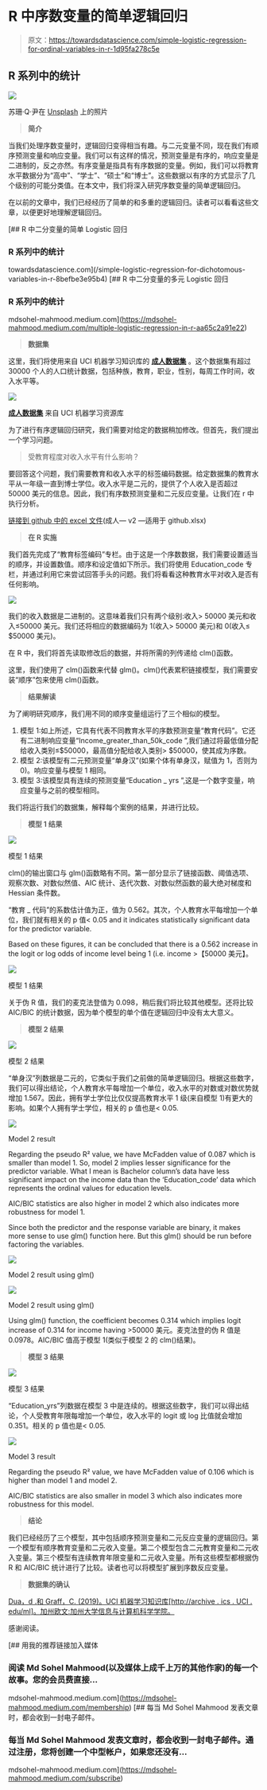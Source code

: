 # R 中序数变量的简单逻辑回归

> 原文：<https://towardsdatascience.com/simple-logistic-regression-for-ordinal-variables-in-r-1d95fa278c5e>

## R 系列中的统计

![](img/9f42b2f0a28b8101a7691b07065d2bc9.png)

苏珊·Q·尹在 [Unsplash](https://unsplash.com/s/photos/education?utm_source=unsplash&utm_medium=referral&utm_content=creditCopyText) 上的照片

> **简介**

当我们处理序数变量时，逻辑回归变得相当有趣。与二元变量不同，现在我们有顺序预测变量和响应变量。我们可以有这样的情况，预测变量是有序的，响应变量是二进制的，反之亦然。有序变量是指具有有序数据的变量。例如，我们可以将教育水平数据分为“高中”、“学士”、“硕士”和“博士”。这些数据以有序的方式显示了几个级别的可能分类值。在本文中，我们将深入研究序数变量的简单逻辑回归。

在以前的文章中，我们已经经历了简单的和多重的逻辑回归。读者可以看看这些文章，以便更好地理解逻辑回归。

[](/simple-logistic-regression-for-dichotomous-variables-in-r-8befbe3e95b4) [## R 中二分变量的简单 Logistic 回归

### R 系列中的统计

towardsdatascience.com](/simple-logistic-regression-for-dichotomous-variables-in-r-8befbe3e95b4) [](https://mdsohel-mahmood.medium.com/multiple-logistic-regression-in-r-aa65c2a91e22) [## R 中二分变量的多元 Logistic 回归

### R 系列中的统计

mdsohel-mahmood.medium.com](https://mdsohel-mahmood.medium.com/multiple-logistic-regression-in-r-aa65c2a91e22) 

> **数据集**

这里，我们将使用来自 UCI 机器学习知识库的 [**成人数据集**](https://archive.ics.uci.edu/ml/datasets/adult) 。这个数据集有超过 30000 个人的人口统计数据，包括种族，教育，职业，性别，每周工作时间，收入水平等。

![](img/1c3b34be0b0fa98485430fa326dc406a.png)

[**成人数据集**](https://archive.ics.uci.edu/ml/datasets/adult) 来自 UCI 机器学习资源库

为了进行有序逻辑回归研究，我们需要对给定的数据稍加修改。但首先，我们提出一个学习问题。

> 受教育程度对收入水平有什么影响？

要回答这个问题，我们需要教育和收入水平的标签编码数据。给定数据集的教育水平从一年级一直到博士学位。收入水平是二元的，提供了个人收入是否超过 50000 美元的信息。因此，我们有序数预测变量和二元反应变量。让我们在 r 中执行分析。

[链接到 github 中的 excel 文件](https://github.com/mdsohelmahmood/Statistics-in-R-Series/tree/main/Simple%20Logistic%20Regression)(成人— v2 —适用于 github.xlsx)

> **在 R 实施**

我们首先完成了“教育标签编码”专栏。由于这是一个序数数据，我们需要设置适当的顺序，并设置数值。顺序和设定值如下所示。我们将使用 Education_code 专栏，并通过利用它来尝试回答手头的问题。我们将看看这种教育水平对收入是否有任何影响。

![](img/a938b71c6e26da2a034e5c050395f6bd.png)

我们的收入数据是二进制的。这意味着我们只有两个级别:收入> 50000 美元和收入≤50000 美元。我们还将相应的数据编码为 1(收入> 50000 美元)和 0(收入≤ $50000 美元)。

在 R 中，我们将首先读取修改后的数据，并将所需的列传递给 clm()函数。

这里，我们使用了 clm()函数来代替 glm()。clm()代表累积链接模型，我们需要安装“顺序”包来使用 clm()函数。

> **结果解读**

为了阐明研究顺序，我们用不同的顺序变量组运行了三个相似的模型。

1.  模型 1:如上所述，它具有代表不同教育水平的序数预测变量“教育代码”。它还有二进制响应变量“Income_greater_than_50k_code ”,我们通过将最低值分配给收入类别≤$50000，最高值分配给收入类别> $50000，使其成为序数。
2.  模型 2:该模型有二元预测变量“单身汉”(如果个体有单身汉，赋值为 1，否则为 0)。响应变量与模型 1 相同。
3.  模型 3:该模型具有连续的预测变量“Education _ yrs ”,这是一个数字变量，响应变量与之前的模型相同。

我们将运行我们的数据集，解释每个案例的结果，并进行比较。

> **模型 1 结果**

![](img/83a53c78ed435eb0a9dcdc50238ff767.png)

模型 1 结果

clm()的输出窗口与 glm()函数略有不同。第一部分显示了链接函数、阈值选项、观察次数、对数似然值、AIC 统计、迭代次数、对数似然函数的最大绝对梯度和 Hessian 条件数。

“教育 _ 代码”的系数估计值为正，值为 0.562。其次，个人教育水平每增加一个单位，我们就有相关的 p 值< 0.05 and it indicates statistically significant data for the predictor variable.

Based on these figures, it can be concluded that there is a 0.562 increase in the logit or log odds of income level being 1 (i.e. income >【50000 美元】。

![](img/7f8a118c6d9fd16b0990277df389aae3.png)

模型 1 结果

关于伪 R 值，我们的麦克法登值为 0.098，稍后我们将比较其他模型。还将比较 AIC/BIC 的统计数据，因为单个模型的单个值在逻辑回归中没有太大意义。

> **模型 2 结果**

![](img/36760a1a826d7281cef68559ef1086f2.png)

模型 2 结果

“单身汉”列数据是二元的，它类似于我们之前做的简单逻辑回归。根据这些数字，我们可以得出结论，个人教育水平每增加一个单位，收入水平的对数或对数优势就增加 1.567。因此，拥有学士学位比仅仅提高教育水平 1 级(来自模型 1)有更大的影响。如果个人拥有学士学位，相关的 p 值也是< 0.05.

![](img/3c1695d5fec8b21567f10618cc33ecc5.png)

Model 2 result

Regarding the pseudo R² value, we have McFadden value of 0.087 which is smaller than model 1\. So, model 2 implies lesser significance for the predictor variable. What I mean is Bachelor column’s data have less significant impact on the income data than the ‘Education_code’ data which represents the ordinal values for education levels.

AIC/BIC statistics are also higher in model 2 which also indicates more robustness for model 1.

Since both the predictor and the response variable are binary, it makes more sense to use glm() function here. But this glm() should be run before factoring the variables.

![](img/8598d902edcd3fea76aae7c650d18881.png)

Model 2 result using glm()

![](img/5a83066455ba6a7a97caf2649ed94644.png)

Model 2 result using glm()

Using glm() function, the coefficient becomes 0.314 which implies logit increase of 0.314 for income having >50000 美元。麦克法登的伪 R 值是 0.0978。AIC/BIC 值高于模型 1(类似于模型 2 的 clm()结果)。

> **模型 3 结果**

![](img/173688298bb18b8045c690205a378f60.png)

模型 3 结果

“Education_yrs”列数据在模型 3 中是连续的。根据这些数字，我们可以得出结论，个人受教育年限每增加一个单位，收入水平的 logit 或 log 比值就会增加 0.351。相关的 p 值也是< 0.05.

![](img/ff0a27279a041aad624a78bf8d7ba157.png)

Model 3 result

Regarding the pseudo R² value, we have McFadden value of 0.106 which is higher than model 1 and model 2.

AIC/BIC statistics are also smaller in model 3 which also indicates more robustness for this model.

> **结论**

我们已经经历了三个模型，其中包括顺序预测变量和二元反应变量的逻辑回归。第一个模型有顺序教育变量和二元收入变量。第二个模型包含二元教育变量和二元收入变量。第三个模型有连续教育年限变量和二元收入变量。所有这些模型都根据伪 R 和 AIC/BIC 统计进行了比较。读者也可以将模型扩展到序数反应变量。

> **数据集的确认**

[Dua，d .和 Graff，C. (2019)。UCI 机器学习知识库[http://archive . ics . UCI . edu/ml]。加州欧文:加州大学信息与计算机科学学院。](https://archive.ics.uci.edu/ml/datasets/adult)

感谢阅读。

[](https://mdsohel-mahmood.medium.com/membership) [## 用我的推荐链接加入媒体

### 阅读 Md Sohel Mahmood(以及媒体上成千上万的其他作家)的每一个故事。您的会员费直接…

mdsohel-mahmood.medium.com](https://mdsohel-mahmood.medium.com/membership) [](https://mdsohel-mahmood.medium.com/subscribe) [## 每当 Md Sohel Mahmood 发表文章时，都会收到一封电子邮件。

### 每当 Md Sohel Mahmood 发表文章时，都会收到一封电子邮件。通过注册，您将创建一个中型帐户，如果您还没有…

mdsohel-mahmood.medium.com](https://mdsohel-mahmood.medium.com/subscribe)
